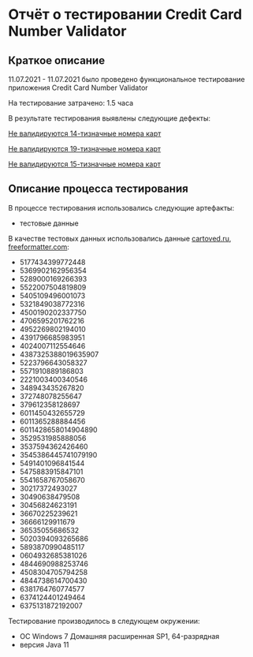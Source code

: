 # Отчёт о тестировании Credit Card Number Validator

## Краткое описание

11.07.2021 - 11.07.2021 было проведено функциональное тестирование приложения Credit Card Number Validator

На тестирование затрачено: 1.5 часа

В результате тестирования выявлены следующие дефекты:

[Не валидируются 14-тизначные номера карт](https://github.com/lissitsa/CreditCardNumberValidator/issues/1#issue-941515259)

[Не валидируются 19-тизначные номера карт](https://github.com/lissitsa/CreditCardNumberValidator/issues/2#issue-941516811)

[Не валидируются 15-тизначные номера карт](https://github.com/lissitsa/CreditCardNumberValidator/issues/3#issue-941518860)

## Описание процесса тестирования

В процессе тестирования использовались следующие артефакты:
* тестовые данные

В качестве тестовых данных использовались данные [cartoved.ru](https://cartoved.ru/common/generator-kreditnyh-kart.html), [freeformatter.com](https://www.freeformatter.com/credit-card-number-generator-validator.html):
* 5177434399772448
* 5369902162956354
* 5289000169266393
* 5522007504819809
* 5405109496001073
* 5321849038772316
* 4500190202337750
* 4706595201762216
* 4952269802194010
* 4391796685983951
* 4024007112554646
* 4387325388019635907
* 5223796643058327
* 5571910889186803
* 2221003400340546
* 348943435267820
* 372748078255647
* 379612358128697
* 6011450432655729
* 6011365288884456
* 6011428658014904890
* 3529531985888056
* 3537594362426460
* 3545386445741079190
* 5491401096841544
* 5475883915847101
* 5541658767058670
* 30217372493027
* 30490638479508
* 30456824623191
* 36670225239621
* 36666129911679
* 36535055686532
* 5020394093265686
* 5893870990485117 
* 0604932685381026
* 4844690988253746
* 4508304705794258
* 4844738614700430
* 6381764760774577
* 6374124401249464
* 6375131872192007


Тестирование производилось в следующем окружении:
* ОС Windows 7 Домашняя расширенная SP1, 64-разрядная
* версия Java 11
